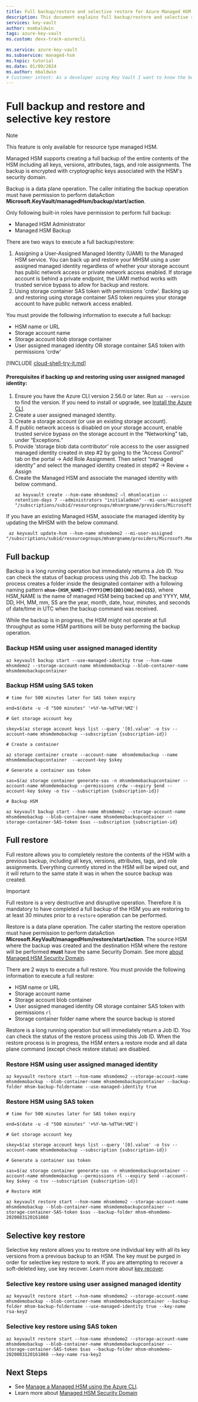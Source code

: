 ```yaml
---
title: Full backup/restore and selective restore for Azure Managed HSM
description: This document explains full backup/restore and selective restore.
services: key-vault
author: msmbaldwin
tags: azure-key-vault
ms.custom: devx-track-azurecli

ms.service: azure-key-vault
ms.subservice: managed-hsm
ms.topic: tutorial
ms.date: 01/09/2024
ms.author: mbaldwin
# Customer intent: As a developer using Key Vault I want to know the best practices so I can implement them.
---
```

# Full backup and restore and selective key restore

> [!NOTE]
> This feature is only available for resource type managed HSM.

Managed HSM supports creating a full backup of the entire contents of the HSM including all keys, versions, attributes, tags, and role assignments. The backup is encrypted with cryptographic keys associated with the HSM's security domain.

Backup is a data plane operation. The caller initiating the backup operation must have permission to perform dataAction **Microsoft.KeyVault/managedHsm/backup/start/action**.

Only following built-in roles have permission to perform full backup:
- Managed HSM Administrator
- Managed HSM Backup

There are two ways to execute a full backup/restore:
1. Assigning a User-Assigned Managed Identity (UAMI) to the Managed HSM service. You can back up and restore your MHSM using a user assigned managed identity regardless of whether your storage account has public network access or private network access enabled. If storage account is behind a private endpoint, the UAMI method works with trusted service bypass to allow for backup and restore.
2. Using storage container SAS token with permissions 'crdw'. Backing up and restoring using storage container SAS token requires your storage account to have public network access enabled.

You must provide the following information to execute a full backup:
- HSM name or URL
- Storage account name
- Storage account blob storage container
- User assigned managed identity OR storage container SAS token with permissions 'crdw'

[!INCLUDE [cloud-shell-try-it.md](~/reusable-content/ce-skilling/azure/includes/cloud-shell-try-it.md)]

#### Prerequisites if backing up and restoring using user assigned managed identity:

1. Ensure you have the Azure CLI version 2.56.0 or later. Run `az --version` to find the version. If you need to install or upgrade, see [Install the Azure CLI](/cli/azure/install-azure-cli).
2. Create a user assigned managed identity.
3. Create a storage account (or use an existing storage account).
4. If public network access is disabled on your storage account, enable trusted service bypass on the storage account in the “Networking” tab, under “Exceptions.”
5. Provide ‘storage blob data contributor’ role access to the user assigned managed identity created in step #2 by going to the “Access Control” tab on the portal -> Add Role Assignment. Then select “managed identity” and select the managed identity created in step#2 -> Review + Assign
6. Create the Managed HSM and associate the managed identity with below command.
   ```azurecli-interactive
   az keyvault create --hsm-name mhsmdemo2 –l mhsmlocation -- retention-days 7 --administrators "initialadmin" --mi-user-assigned "/subscriptions/subid/resourcegroups/mhsmrgname/providers/Microsoft.ManagedIdentity/userAssignedIdentities/userassignedidentitynamefromstep2" 
   ```
 If you have an existing Managed HSM, associate the managed identity by updating the MHSM with the below command. 
  ```azurecli-interactive
   az keyvault update-hsm --hsm-name mhsmdemo2 --mi-user-assigned "/subscriptions/subid/resourcegroups/mhsmrgname/providers/Microsoft.ManagedIdentity/userAssignedIdentities/userassignedidentitynamefromstep2" 
   ```

## Full backup

Backup is a long running operation but immediately returns a Job ID. You can check the status of backup process using this Job ID. The backup process creates a folder inside the designated container with a following naming pattern **`mhsm-{HSM_NAME}-{YYYY}{MM}{DD}{HH}{mm}{SS}`**, where HSM_NAME is the name of managed HSM being backed up and YYYY, MM, DD, HH, MM, mm, SS are the year, month, date, hour, minutes, and seconds of date/time in UTC when the backup command was received.

While the backup is in progress, the HSM might not operate at full throughput as some HSM partitions will be busy performing the backup operation.

### Backup HSM using user assigned managed identity
```azurecli-interactive
az keyvault backup start --use-managed-identity true --hsm-name mhsmdemo2 --storage-account-name mhsmdemobackup --blob-container-name mhsmdemobackupcontainer
  ```
### Backup HSM using SAS token

```azurecli-interactive
# time for 500 minutes later for SAS token expiry

end=$(date -u -d "500 minutes" '+%Y-%m-%dT%H:%MZ')

# Get storage account key

skey=$(az storage account keys list --query '[0].value' -o tsv --account-name mhsmdemobackup --subscription {subscription-id})

# Create a container

az storage container create --account-name  mhsmdemobackup --name mhsmdemobackupcontainer  --account-key $skey

# Generate a container sas token

sas=$(az storage container generate-sas -n mhsmdemobackupcontainer --account-name mhsmdemobackup --permissions crdw --expiry $end --account-key $skey -o tsv --subscription {subscription-id})

# Backup HSM

az keyvault backup start --hsm-name mhsmdemo2 --storage-account-name mhsmdemobackup --blob-container-name mhsmdemobackupcontainer --storage-container-SAS-token $sas --subscription {subscription-id}

```

## Full restore

Full restore allows you to completely restore the contents of the HSM with a previous backup, including all keys, versions, attributes, tags, and role assignments. Everything currently stored in the HSM will be wiped out, and it will return to the same state it was in when the source backup was created.

> [!IMPORTANT]
> Full restore is a very destructive and disruptive operation. Therefore it is mandatory to have completed a full backup of the HSM you are restoring to at least 30 minutes prior to a `restore` operation can be performed.

Restore is a data plane operation. The caller starting the restore operation must have permission to perform dataAction **Microsoft.KeyVault/managedHsm/restore/start/action**. The source HSM where the backup was created and the destination HSM where the restore will be performed **must** have the same Security Domain. See more [about Managed HSM Security Domain](security-domain.md).

There are 2 ways to execute a full restore. You must provide the following information to execute a full restore:
- HSM name or URL
- Storage account name
- Storage account blob container
- User assigned managed identity OR storage container SAS token with permissions `rl` 
- Storage container folder name where the source backup is stored

Restore is a long running operation but will immediately return a Job ID. You can check the status of the restore process using this Job ID. When the restore process is in progress, the HSM enters a restore mode and all data plane command (except check restore status) are disabled.

### Restore HSM using user assigned managed identity
```azurecli-interactive
az keyvault restore start --hsm-name mhsmdemo2 --storage-account-name mhsmdemobackup --blob-container-name mhsmdemobackupcontainer --backup-folder mhsm-backup-foldername --use-managed-identity true
  ```
### Restore HSM using SAS token

```azurecli-interactive
# time for 500 minutes later for SAS token expiry

end=$(date -u -d "500 minutes" '+%Y-%m-%dT%H:%MZ')

# Get storage account key

skey=$(az storage account keys list --query '[0].value' -o tsv --account-name mhsmdemobackup --subscription {subscription-id})

# Generate a container sas token

sas=$(az storage container generate-sas -n mhsmdemobackupcontainer --account-name mhsmdemobackup --permissions rl --expiry $end --account-key $skey -o tsv --subscription {subscription-id})

# Restore HSM

az keyvault restore start --hsm-name mhsmdemo2 --storage-account-name mhsmdemobackup --blob-container-name mhsmdemobackupcontainer --storage-container-SAS-token $sas --backup-folder mhsm-mhsmdemo-2020083120161860
```

## Selective key restore

Selective key restore allows you to restore one individual key with all its key versions from a previous backup to an HSM. The key must be purged in order for selective key restore to work. If you are attempting to recover a soft-deleted key, use key recover. Learn more about [key recover](key-management.md).

### Selective key restore using user assigned managed identity
```
az keyvault restore start --hsm-name mhsmdemo2 --storage-account-name mhsmdemobackup --blob-container-name mhsmdemobackupcontainer --backup-folder mhsm-backup-foldername --use-managed-identity true --key-name rsa-key2
  ```

### Selective key restore using SAS token
```
az keyvault restore start --hsm-name mhsmdemo2 --storage-account-name mhsmdemobackup --blob-container-name mhsmdemobackupcontainer --storage-container-SAS-token $sas --backup-folder mhsm-mhsmdemo-2020083120161860 -–key-name rsa-key2
```

## Next Steps
- See [Manage a Managed HSM using the Azure CLI](key-management.md).
- Learn more about [Managed HSM Security Domain](security-domain.md)
